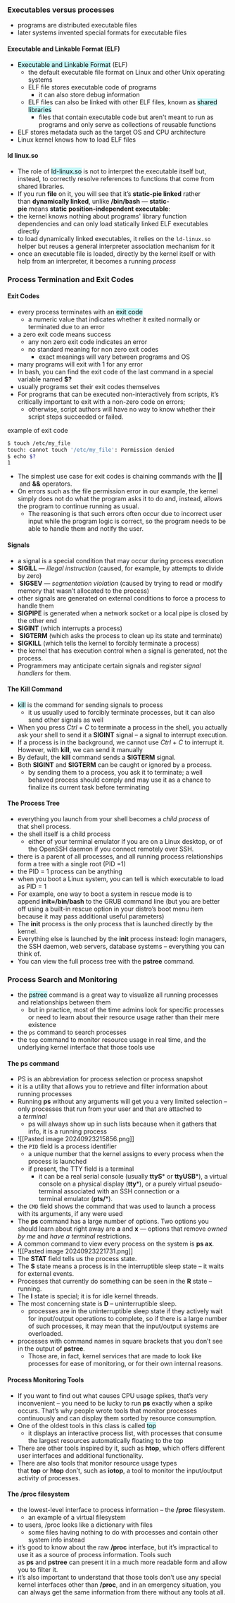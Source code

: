 ### Executables versus processes
- programs are distributed executable files
- later systems invented special formats for executable files

#### Executable and Linkable Format (ELF)
- <mark style="background: #ABF7F7A6;">Executable and Linkable Format</mark> (ELF)
	- the default executable file format on Linux and other Unix operating systems
	- ELF file stores executable code of programs
		- it can also store debug information 
	- ELF files can also be linked with other ELF files, known as <mark style="background: #ABF7F7A6;">shared libraries</mark> 
		- files that contain executable code but aren't meant to run as programs and only serve as collections of reusable functions 
- ELF stores metadata such as the target OS and CPU architecture
- Linux kernel knows how to load ELF files

#### ld linux.so
- The role of <mark style="background: #ABF7F7A6;">ld-linux.so</mark> is not to interpret the executable itself but, instead, to correctly resolve references to functions that come from shared libraries.
- If you run **file** on it, you will see that it’s **static-pie linked** rather than **dynamically linked**, unlike **/bin/bash** — **static-pie** means **static** **position-independent executable**:
- the kernel knows nothing about programs' library function dependencies and can only load statically linked ELF executables directly
- to load dynamically linked executables, it relies on the `ld-linux.so` helper but reuses a general interpreter association mechanism for it 
- once an executable file is loaded, directly by the kernel itself or with help from an interpreter, it becomes a running *process* 

### Process Termination and Exit Codes

#### Exit Codes
- every process terminates with an <mark style="background: #ABF7F7A6;">exit code</mark>
	- a numeric value that indicates whether it exited normally or terminated due to an error
- a zero exit code means success
	- any non zero exit code indicates an error
	- no standard meaning for non zero exit codes
		- exact meanings will vary between programs and OS 
- many programs will exit with 1 for any error
- In bash, you can find the exit code of the last command in a special variable named **$?**
- usually programs set their exit codes themselves
- For programs that can be executed non-interactively from scripts, it’s critically important to exit with a non-zero code on errors; 
	- otherwise, script authors will have no way to know whether their script steps succeeded or failed.

example of exit code
```bash
$ touch /etc/my_file
touch: cannot touch '/etc/my_file': Permission denied
$ echo $?
1
```

- The simplest use case for exit codes is chaining commands with the **||** and **&&** operators.
- On errors such as the file permission error in our example, the kernel simply does not do what the program asks it to do and, instead, allows the program to continue running as usual.
	- The reasoning is that such errors often occur due to incorrect user input while the program logic is correct, so the program needs to be able to handle them and notify the user.

#### Signals
-  a signal is a special condition that may occur during process execution 
- **SIGILL** — _illegal instruction_ (caused, for example, by attempts to divide by zero)
-  **SIGSEV** — _segmentation violation_ (caused by trying to read or modify memory that wasn’t allocated to the process)
- other signals are generated on external conditions to force a process to handle them
- **SIGPIPE** is generated when a network socket or a local pipe is closed by the other end 
- **SIGINT** (which interrupts a process)
-  **SIGTERM** (which asks the process to clean up its state and terminate)
- **SIGKILL** (which tells the kernel to forcibly terminate a process)
- the kernel that has execution control when a signal is generated, not the process.
- Programmers may anticipate certain signals and register _signal handlers_ for them.

#### The Kill Command
- <mark style="background: #ABF7F7A6;">kill</mark> is the command for sending signals to process
	- it us usually used to forcibly terminate processes, but it can also send other signals as well
- When you press _Ctrl_ + _C_ to terminate a process in the shell, you actually ask your shell to send it a **SIGINT** signal – a signal to interrupt execution.
- If a process is in the background, we cannot use _Ctrl_ + _C_ to interrupt it. However, with **kill**, we can send it manually
- By default, the **kill** command sends a **SIGTERM** signal. 
- Both **SIGINT** and **SIGTERM** can be caught or ignored by a process.
	- by sending them to a process, you ask it to terminate; a well behaved process should comply and may use it as a chance to finalize its current task before terminating 

#### The Process Tree
- everything you launch from your shell becomes a _child process_ of that shell process.
- the shell itself is a child process
	- either of your terminal emulator if you are on a Linux desktop, or of the OpenSSH daemon if you connect remotely over SSH.
- there is a parent of all processes, and all running process relationships form a tree with a single root (PID =1)
- the PID = 1 process can be anything 
- when you boot a Linux system, you can tell is which executable to load as PID = 1
- For example, one way to boot a system in rescue mode is to append **init=/bin/bash** to the GRUB command line (but you are better off using a built-in rescue option in your distro’s boot menu item because it may pass additional useful parameters)
- The **init** process is the only process that is launched directly by the kernel. 
- Everything else is launched by the **init** process instead: login managers, the SSH daemon, web servers, database systems – everything you can think of. 
- You can view the full process tree with the **pstree** command.

### Process Search and Monitoring
-  the <mark style="background: #ABF7F7A6;">pstree</mark> command is a great way to visualize all running processes and relationships between them 
	- but in practice, most of the time admins look for specific processes or need to learn about their resource usage rather than their mere existence 
- the `ps` command to search processes
- the `top` command to monitor resource usage in real time, and the underlying kernel interface that those tools use 

#### The ps command
- PS is an abbreviation for process selection or process snapshot
- it is a utility that allows you to retrieve and filter information about running processes
- Running **ps** without any arguments will get you a very limited selection – only processes that run from your user and that are attached to a _terminal_
	- ps will always show up in such lists because when it gathers that info, it is a running process
- ![[Pasted image 20240923215856.png]]
- the `PID` field is a process identifier
	-  a unique number that the kernel assigns to every process when the process is launched 
	- if present, the TTY field is a terminal
		- it can be a real serial console (usually **ttyS*** or **ttyUSB***), a virtual console on a physical display (**tty***), or a purely virtual pseudo-terminal associated with an SSH connection or a terminal emulator (**pts/***).
- the `CMD` field shows the command that was used to launch a process with its arguments, if any were used 
- The **ps** command has a large number of options. Two options you should learn about right away are **a** and **x** — options that remove _owned by me_ and _have a_ _terminal_ restrictions.
- A common command to view every process on the system is **ps ax**.
- ![[Pasted image 20240923221731.png]]
- The **STAT** field tells us the process state. 
- The **S** state means a process is in the interruptible sleep state – it waits for external events. 
- Processes that currently do something can be seen in the **R** state – running. 
- The **I** state is special; it is for idle kernel threads. 
- The most concerning state is **D** – uninterruptible sleep. 
	- processes are in the uninterruptible sleep state if they actively wait for input/output operations to complete, so if there is a large number of such processes, it may mean that the input/output systems are overloaded.
- processes with command names in square brackets that you don’t see in the output of **pstree**. 
	- Those are, in fact, kernel services that are made to look like processes for ease of monitoring, or for their own internal reasons.

#### Process Monitoring Tools
- If you want to find out what causes CPU usage spikes, that’s very inconvenient – you need to be lucky to run **ps** exactly when a spike occurs. That’s why people wrote tools that monitor processes continuously and can display them sorted by resource consumption.
- One of the oldest tools in this class is called <mark style="background: #ABF7F7A6;">top</mark>
	- it displays an interactive process list, with processes that consume the largest resources automatically floating to the top
- There are other tools inspired by it, such as **htop**, which offers different user interfaces and additional functionality. 
- There are also tools that monitor resource usage types that **top** or **htop** don’t, such as **iotop**, a tool to monitor the input/output activity of processes.

#### The /proc filesystem
- the lowest-level interface to process information – the **/proc** filesystem.
	- an example of a virtual filesystem 
- to users, /proc looks like a dictionary with files
	- some files having nothing to do with processes and contain other system info instead 
- it’s good to know about the raw **/proc** interface, but it’s impractical to use it as a source of process information. Tools such as **ps** and **pstree** can present it in a much more readable form and allow you to filter it.
- it’s also important to understand that those tools don’t use any special kernel interfaces other than **/proc**, and in an emergency situation, you can always get the same information from there without any tools at all.